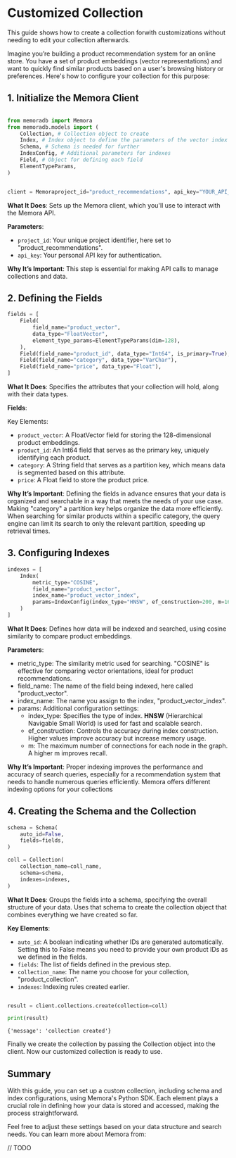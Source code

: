 # Customized Collection
This guide shows how to create a collection forwith customizations without needing to edit your collection afterwards.

Imagine you’re building a product recommendation system for an online store. You have a set of product embeddings (vector representations) and want to quickly find similar products based on a user's browsing history or preferences. Here's how to configure your collection for this purpose:



## 1. Initialize the Memora Client

```python

from memoradb import Memora
from memoradb.models import (
    Collection, # Collection object to create
    Index, # Index object to define the parameters of the vector index
    Schema, # Schema is needed for further
    IndexConfig, # Additional parameters for indexes
    Field, # Object for defining each field
    ElementTypeParams, 
)


client = Memoraproject_id="product_recommendations", api_key="YOUR_API_KEY")

```

**What It Does**: Sets up the Memora client, which you'll use to interact with the Memora API.

**Parameters**:
 - ``project_id``: Your unique project identifier, here set to "product_recommendations".
 - ``api_key``: Your personal API key for authentication.


**Why It’s Important**: This step is essential for making API calls to manage collections and data.



## 2. Defining the Fields

```python
fields = [
    Field(
        field_name="product_vector",
        data_type="FloatVector",
        element_type_params=ElementTypeParams(dim=128),
    ),
    Field(field_name="product_id", data_type="Int64", is_primary=True),
    Field(field_name="category", data_type="VarChar"),
    Field(field_name="price", data_type="Float"),
]


```

**What It Does**: Specifies the attributes that your collection will hold, along with their data types.

**Fields**:

Key Elements:

- ``product_vector``: A FloatVector field for storing the 128-dimensional product embeddings.
- ``product_id``: An Int64 field that serves as the primary key, uniquely identifying each product.
- ``category``:  A String field that serves as a partition key, which means data is segmented based on this attribute.
- ``price``: A Float field to store the product price.

**Why It’s Important**: Defining the fields in advance ensures that your data is organized and searchable in a way that meets the needs of your use case. Making "category" a partition key helps organize the data more efficiently. When searching for similar products within a specific category, the query engine can limit its search to only the relevant partition, speeding up retrieval times.



## 3. Configuring Indexes

```python
indexes = [
    Index(
        metric_type="COSINE",
        field_name="product_vector",
        index_name="product_vector_index",
        params=IndexConfig(index_type="HNSW", ef_construction=200, m=16),
    )
]

```

**What It Does**: Defines how data will be indexed and searched, using cosine similarity to compare product embeddings.

**Parameters**:
- metric_type: The similarity metric used for searching. "COSINE" is effective for comparing vector orientations, ideal for product recommendations.
- field_name: The name of the field being indexed, here called "product_vector".
- index_name: The name you assign to the index, "product_vector_index".
- params: Additional configuration settings:
  - index_type: Specifies the type of index. **HNSW** (Hierarchical Navigable Small World) is used for fast and scalable search.
  - ef_construction: Controls the accuracy during index construction. Higher values improve accuracy but increase memory usage.
  - m: The maximum number of connections for each node in the graph. A higher m improves recall.


**Why It’s Important**: Proper indexing improves the performance and accuracy of search queries, especially for a recommendation system that needs to handle numerous queries efficiently. Memora offers different indexing options for your collections


## 4. Creating the Schema and the Collection

```python
schema = Schema(
    auto_id=False,
    fields=fields,
)

coll = Collection(
    collection_name=coll_name,
    schema=schema,
    indexes=indexes,
)


```

**What It Does**: Groups the fields into a schema, specifying the overall structure of your data. Uses that schema to create the collection object that combines everything we have created so far.

**Key Elements**:
- ``auto_id``: A boolean indicating whether IDs are generated automatically. Setting this to False means you need to provide your own product IDs as we defined in the fields.
- ``fields``: The list of fields defined in the previous step.
- ``collection_name``: The name you choose for your collection, "product_collection".
- ``indexes``: Indexing rules created earlier.




```python

result = client.collections.create(collection=coll)

print(result)

```
    {'message': 'collection created'}


Finally we create the collection by passing the Collection object into the client. Now our customized collection is ready to use.


## Summary

With this guide, you can set up a custom collection, including schema and index configurations, using Memora's Python SDK. Each element plays a crucial role in defining how your data is stored and accessed, making the process straightforward.

Feel free to adjust these settings based on your data structure and search needs. You can learn more about Memora from:



// TODO